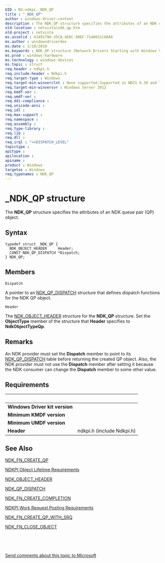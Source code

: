 ```yaml
---
UID : NS:ndkpi._NDK_QP
title : "_NDK_QP"
author : windows-driver-content
description : The NDK_QP structure specifies the attributes of an NDK queue pair (QP) object.
old-location : netvista\ndk_qp.htm
old-project : netvista
ms.assetid : 43491796-35CA-4E0C-90EF-7148651C68A6
ms.author : windowsdriverdev
ms.date : 1/18/2018
ms.keywords : NDK_QP structure [Network Drivers Starting with Windows Vista], _NDK_QP, NDK_QP, ndkpi/NDK_QP, netvista.ndk_qp
ms.prod : windows-hardware
ms.technology : windows-devices
ms.topic : struct
req.header : ndkpi.h
req.include-header : Ndkpi.h
req.target-type : Windows
req.target-min-winverclnt : None supported,Supported in NDIS 6.30 and later.
req.target-min-winversvr : Windows Server 2012
req.kmdf-ver : 
req.umdf-ver : 
req.ddi-compliance : 
req.unicode-ansi : 
req.idl : 
req.max-support : 
req.namespace : 
req.assembly : 
req.type-library : 
req.lib : 
req.dll : 
req.irql : "<=DISPATCH_LEVEL"
topictype : 
apitype : 
apilocation : 
apiname : 
product : Windows
targetos : Windows
req.typenames : NDK_QP
---
```


# _NDK_QP structure
The <b>NDK_QP</b> structure specifies the attributes of an NDK queue pair (QP) object.

## Syntax
````
typedef struct _NDK_QP {
  NDK_OBJECT_HEADER     Header;
  CONST NDK_QP_DISPATCH *Dispatch;
} NDK_QP;
````

## Members


`Dispatch`

A pointer to an <a href="..\ndkpi\ns-ndkpi-_ndk_qp_dispatch.md">NDK_QP_DISPATCH</a> structure that defines dispatch functions for the NDK QP object.

`Header`

The <a href="..\ndkpi\ns-ndkpi-_ndk_object_header.md">NDK_OBJECT_HEADER</a> structure for the <b>NDK_QP</b> structure. Set the <b>ObjectType</b> member of the structure that <b>Header</b> specifies to <b>NdkObjectTypeQp</b>.

## Remarks
An NDK provider must set the <b>Dispatch</b> member to point to its  <a href="..\ndkpi\ns-ndkpi-_ndk_qp_dispatch.md">NDK_QP_DISPATCH</a> table before returning the  created QP object. Also, the NDK provider must not use the <b>Dispatch</b> member after setting it because the NDK consumer can change the <b>Dispatch</b> member to some other value.

## Requirements
| &nbsp; | &nbsp; |
| ---- |:---- |
| **Windows Driver kit version** |  |
| **Minimum KMDF version** |  |
| **Minimum UMDF version** |  |
| **Header** | ndkpi.h (include Ndkpi.h) |

## See Also

<a href="..\ndkpi\nc-ndkpi-ndk_fn_create_qp.md">NDK_FN_CREATE_QP</a>

<a href="https://msdn.microsoft.com/94993523-D0D7-441E-B95C-417800840BAC">NDKPI Object Lifetime Requirements</a>

<a href="..\ndkpi\ns-ndkpi-_ndk_object_header.md">NDK_OBJECT_HEADER</a>

<a href="..\ndkpi\ns-ndkpi-_ndk_qp_dispatch.md">NDK_QP_DISPATCH</a>

<a href="..\ndkpi\nc-ndkpi-ndk_fn_create_completion.md">NDK_FN_CREATE_COMPLETION</a>

<a href="https://msdn.microsoft.com/2BF6F253-FCB4-4A61-9A67-81092F3C44E4">NDKPI Work Request Posting Requirements</a>

<a href="..\ndkpi\nc-ndkpi-ndk_fn_create_qp_with_srq.md">NDK_FN_CREATE_QP_WITH_SRQ</a>

<a href="..\ndkpi\nc-ndkpi-ndk_fn_close_object.md">NDK_FN_CLOSE_OBJECT</a>

 

 

<a href="mailto:wsddocfb@microsoft.com?subject=Documentation%20feedback [netvista\netvista]:%20NDK_QP structure%20 RELEASE:%20(1/18/2018)&amp;body=%0A%0APRIVACY STATEMENT%0A%0AWe use your feedback to improve the documentation. We don't use your email address for any other purpose, and we'll remove your email address from our system after the issue that you're reporting is fixed. While we're working to fix this issue, we might send you an email message to ask for more info. Later, we might also send you an email message to let you know that we've addressed your feedback.%0A%0AFor more info about Microsoft's privacy policy, see http://privacy.microsoft.com/en-us/default.aspx." title="Send comments about this topic to Microsoft">Send comments about this topic to Microsoft</a>